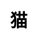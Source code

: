 ---
title: 猫
layout: dream_interpretation/kind_single
description: 解梦 - 动物 - 猫.
js: []
css: ["css/luck/dream_interpretation/dream_interpretation.css"]
---
